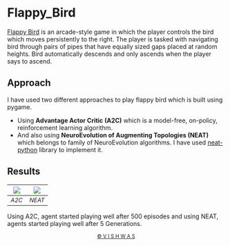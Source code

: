 # Flappy_Bird

[Flappy Bird](https://en.wikipedia.org/wiki/Flappy_Bird)  is an arcade-style game in which the player controls the bird which moves persistently to the right. The player is tasked with navigating bird through pairs of pipes that have equally sized gaps placed at random heights. Bird automatically descends and only ascends when the player says to ascend.

## Approach

I have used two different approaches to play flappy bird which is built using pygame.

* Using **Advantage Actor Critic (A2C)** which is a model-free, on-policy, reinforcement learning algorithm.
* And  also using **NeuroEvolution of Augmenting Topologies (NEAT)** which belongs to family of NeuroEvolution algorithms. I have used [neat-python](https://pypi.org/project/neat-python/) library to implement it.

## Results

| <div align="center"><img src="images/a2c.gif"/></div> | <div align="center"><img src="images/neat.gif"/></div> |
| ----------------------------------------------------- | ------------------------------------------------------ |
| <div align="center"><small><i>A2C</i></small></div>   | <div align="center"><small><i>NEAT</i></small></div>   |

Using A2C, agent started playing well after 500 episodes and using NEAT, agents started playing well after 5 Generations.

<div align="center"><small><a href="https://github.com/vstark21">&copy V I S H W A S</a></small></div>